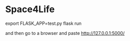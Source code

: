 # Space4Life

export FLASK_APP=test.py
flask run

and then go to a browser and paste http://127.0.0.1:5000/
